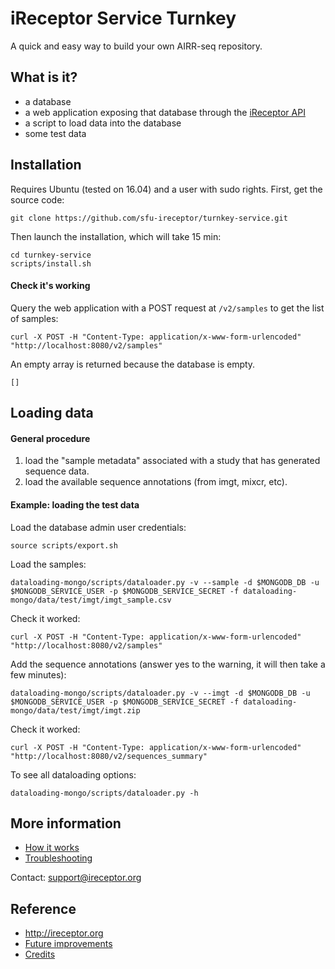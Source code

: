 # iReceptor Service Turnkey 

A quick and easy way to build your own AIRR-seq repository.

## What is it?
- a database
- a web application exposing that database through the [iReceptor API](https://github.com/sfu-ireceptor/api)
- a script to load data into the database
- some test data


## Installation
Requires Ubuntu (tested on 16.04) and a user with sudo rights. First, get the source code:

```
git clone https://github.com/sfu-ireceptor/turnkey-service.git
```

Then launch the installation, which will take 15 min:
```
cd turnkey-service
scripts/install.sh 
```


#### Check it's working
Query the web application with a POST request at `/v2/samples` to get the list of samples:
```
curl -X POST -H "Content-Type: application/x-www-form-urlencoded" "http://localhost:8080/v2/samples"
```

An empty array is returned because the database is empty.
```
[]
```


## Loading data

#### General procedure
1. load the "sample metadata" associated with a study that has generated sequence data.
2. load the available sequence annotations (from imgt, mixcr, etc).


#### Example: loading the test data

Load the database admin user credentials:
```
source scripts/export.sh
```

Load the samples:
```
dataloading-mongo/scripts/dataloader.py -v --sample -d $MONGODB_DB -u $MONGODB_SERVICE_USER -p $MONGODB_SERVICE_SECRET -f dataloading-mongo/data/test/imgt/imgt_sample.csv
```

Check it worked:
```
curl -X POST -H "Content-Type: application/x-www-form-urlencoded" "http://localhost:8080/v2/samples"
```

Add the sequence annotations (answer yes to the warning, it will then take a few minutes):
```
dataloading-mongo/scripts/dataloader.py -v --imgt -d $MONGODB_DB -u $MONGODB_SERVICE_USER -p $MONGODB_SERVICE_SECRET -f dataloading-mongo/data/test/imgt/imgt.zip
```

Check it worked:
```
curl -X POST -H "Content-Type: application/x-www-form-urlencoded" "http://localhost:8080/v2/sequences_summary"
```

To see all dataloading options:
```
dataloading-mongo/scripts/dataloader.py -h
```


## More information
- [How it works](docs/how_it_works.md)
- [Troubleshooting](docs/troubleshooting.md)

Contact: <support@ireceptor.org>

## Reference
- <http://ireceptor.org>
- [Future improvements](docs/future_improvements.md)
- [Credits](docs/credits.md)
